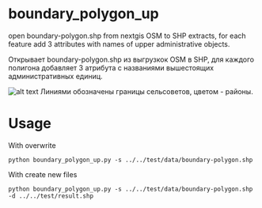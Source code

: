 # boundary_polygon_up

open boundary-polygon.shp from nextgis OSM to SHP extracts, for each feature add 3 attributes with names of upper administrative objects.

Открывает  boundary-polygon.shp из выгрузкок OSM в SHP, для каждого полигона добавляет 3 атрибута с названиями вышестоящих административных единиц.

![alt text](https://github.com/nextgis/data_processing_scripts/raw/master/boundary_polygon_up/sample.png "Result in QGIS")
Линиями обозначены границы сельсоветов, цветом - районы.

# Usage

With overwrite
```
python boundary_polygon_up.py -s ../../test/data/boundary-polygon.shp
```

With create new files
```
python boundary_polygon_up.py -s ../../test/data/boundary-polygon.shp -d ../../test/result.shp
```
